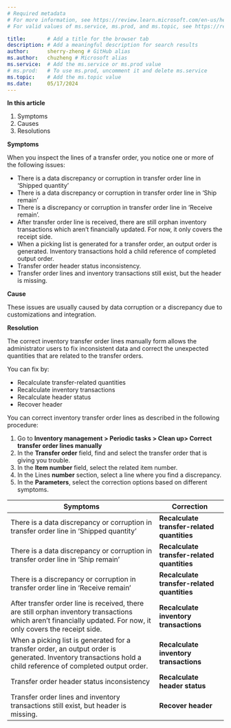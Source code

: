 ```yaml
---
# Required metadata
# For more information, see https://review.learn.microsoft.com/en-us/help/platform/learn-editor-add-metadata?branch=main
# For valid values of ms.service, ms.prod, and ms.topic, see https://review.learn.microsoft.com/en-us/help/platform/metadata-taxonomies?branch=main

title:       # Add a title for the browser tab
description: # Add a meaningful description for search results
author:      sherry-zheng # GitHub alias
ms.author:   chuzheng # Microsoft alias
ms.service:  # Add the ms.service or ms.prod value
# ms.prod:   # To use ms.prod, uncomment it and delete ms.service
ms.topic:    # Add the ms.topic value
ms.date:     05/17/2024
---
```


**In this article**

1. Symptoms
2. Causes
3. Resolutions

**Symptoms**

When you inspect the lines of a transfer order, you notice one or more of the following issues:

- There is a data discrepancy or corruption in transfer order line in ‘Shipped quantity’
- There is a data discrepancy or corruption in transfer order line in ‘Ship remain’
- There is a discrepancy or corruption in transfer order line in ‘Receive remain’.
- After transfer order line is received, there are still orphan inventory transactions which aren’t financially updated. For now, it only covers the receipt side.
- When a picking list is generated for a transfer order, an output order is generated. Inventory transactions hold a child reference of completed output order.
- Transfer order header status inconsistency.
- Transfer order lines and inventory transactions still exist, but the header is missing.

**Cause**

These issues are usually caused by data corruption or a discrepancy due to customizations and integration.

**Resolution**

The correct inventory transfer order lines manually form allows the administrator users to fix inconsistent data and correct the unexpected quantities that are related to the transfer orders.

You can fix by:

- Recalculate transfer-related quantities
- Recalculate inventory transactions
- Recalculate header status
- Recover header

You can correct inventory transfer order lines as described in the following procedure:

1. Go to **Inventory management > Periodic tasks > Clean up> Correct transfer order lines manually**
2. In the **Transfer order** field, find and select the transfer order that is giving you trouble.
3. In the **Item number** field, select the related item number.
4. In the Lines **number** section, select a line where you find a discrepancy.
5. In the **Parameters**, select the correction options based on different symptoms.

| **Symptoms** | **Correction** |
| --- | --- |
| There is a data discrepancy or corruption in transfer order line in ‘Shipped quantity’ | **Recalculate transfer-related quantities** |
| There is a data discrepancy or corruption in transfer order line in ‘Ship remain’ | **Recalculate transfer-related quantities** |
| There is a discrepancy or corruption in transfer order line in ‘Receive remain’ | **Recalculate transfer-related quantities** |
| After transfer order line is received, there are still orphan inventory transactions which aren’t financially updated. For now, it only covers the receipt side. | **Recalculate inventory transactions** |
| When a picking list is generated for a transfer order, an output order is generated. Inventory transactions hold a child reference of completed output order. | **Recalculate inventory transactions** |
| Transfer order header status inconsistency | **Recalculate header status** |
| Transfer order lines and inventory transactions still exist, but header is missing. | **Recover header** |
```


